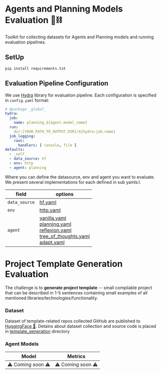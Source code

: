 # Agents and Planning Models Evaluation 🤖⛓

Toolkit for collecting datasets for Agents and Planning models and running evaluation pipelines.

## SetUp

```shell 
pip install requirements.txt
```

## Evaluation Pipeline Configuration

We use [Hydra](https://hydra.cc/docs/intro/) library for evaluation pipeline.
Each configuration is specified in `config.yaml` format:

```yaml
# @package _global_
hydra:
  job:
    name: planning_${agent.model_name}
  run:
    dir:[YOUR_PATH_TO_OUTPUT_DIR]/${hydra:job.name}
  job_logging:
    root:
      handlers: [ console, file ]
defaults:
  - _self_
  - data_source: hf
  - env: http
  - agent: planning
```

Where you can define the datasource, env and agent you want to evaluate.
We present several implementations for each defined in sub yamls:\

| field         | options                                                                                                                                                                                                                                                                                                                                                          |
|---------------|------------------------------------------------------------------------------------------------------------------------------------------------------------------------------------------------------------------------------------------------------------------------------------------------------------------------------------------------------------------|
| `data_source` | [hf.yaml](configs/template_generation/data_source/hf.yaml)                                                                                                                                                                                                                                                                                                       |
| `env`         | [http.yaml](configs/template_generation/env/http.yaml)                                                                                                                                                                                                                                                                                                           |
| `agent`       | [vanilla.yaml](configs/template_generation/agent/vanilla.yaml)<br> [planning.yaml](configs/template_generation/agent/planning.yaml) <br> [reflexion.yaml](configs/template_generation/agent/reflexion.yaml)<br> [tree_of_thoughts.yaml](configs/template_generation/agent/tree_of_thoughts.yaml) <br> [adapt.yaml](configs/template_generation/agent/adapt.yaml) |

# Project Template Generation Evaluation

The challenge is to **generate project template** -- small compilable project that can be described in 1-5 sentences
containing small examples of all mentioned libraries/technologies/functionality.

### Dataset

Dataset of template-related repos collected GitHub are published
to [HuggingFace 🤗](https://huggingface.co/datasets/JetBrains-Research/template-generation). Detains about dataset
collection and source code is placed in [template_generation](src/template_generation) directory

### Agent Models

| Model             | Metrics          |
|-------------------|------------------|
| ⚠️ Coming soon ⚠️ | ⚠️ Coming soon ⚠ |



